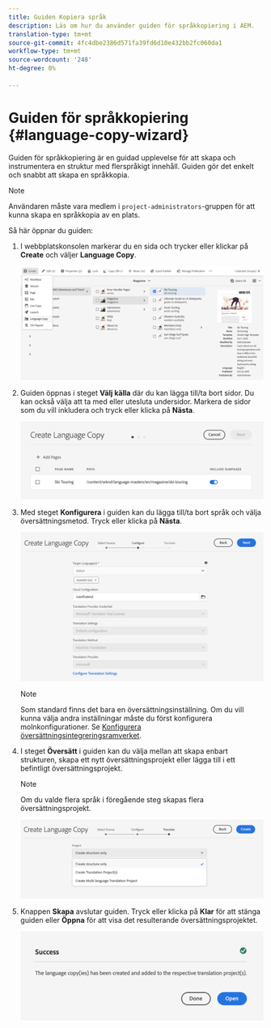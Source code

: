 ```yaml
---
title: Guiden Kopiera språk
description: Läs om hur du använder guiden för språkkopiering i AEM.
translation-type: tm+mt
source-git-commit: 4fc4dbe2386d571fa39fd6d10e432bb2fc060da1
workflow-type: tm+mt
source-wordcount: '248'
ht-degree: 0%

---
```



# Guiden för språkkopiering {#language-copy-wizard}

Guiden för språkkopiering är en guidad upplevelse för att skapa och instrumentera en struktur med flerspråkigt innehåll. Guiden gör det enkelt och snabbt att skapa en språkkopia.

>[!NOTE]
>
>Användaren måste vara medlem i `project-administrators`-gruppen för att kunna skapa en språkkopia av en plats.

Så här öppnar du guiden:

1. I webbplatskonsolen markerar du en sida och trycker eller klickar på **Create** och väljer **Language Copy**.

   ![Skapa språkkopia från guide](../assets/language-copy-wizard.png)

1. Guiden öppnas i steget **Välj källa** där du kan lägga till/ta bort sidor. Du kan också välja att ta med eller utesluta undersidor. Markera de sidor som du vill inkludera och tryck eller klicka på **Nästa**.

   ![Lägga till sidor med guiden](../assets/language-copy-wizard-add-pages.png)

1. Med steget **Konfigurera** i guiden kan du lägga till/ta bort språk och välja översättningsmetod. Tryck eller klicka på **Nästa**.

   ![Konfigurera steg i guiden](../assets/language-copy-wizard-configure.png)

   >[!NOTE]
   >
   >Som standard finns det bara en översättningsinställning. Om du vill kunna välja andra inställningar måste du först konfigurera molnkonfigurationer. Se [Konfigurera översättningsintegreringsramverket](integration-framework.md).

1. I steget **Översätt** i guiden kan du välja mellan att skapa enbart strukturen, skapa ett nytt översättningsprojekt eller lägga till i ett befintligt översättningsprojekt.

   >[!NOTE]
   >
   >Om du valde flera språk i föregående steg skapas flera översättningsprojekt.

   ![Guidens översättningssteg](../assets/language-copy-wizard-translate.png)

1. Knappen **Skapa** avslutar guiden. Tryck eller klicka på **Klar** för att stänga guiden eller **Öppna** för att visa det resulterande översättningsprojektet.

   ![Avsluta guiden](../assets/language-copy-wizard-done.png)
